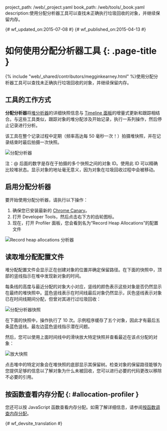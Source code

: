 project_path: /web/_project.yaml
book_path: /web/tools/_book.yaml
description:使用分配分析器工具可以查找未正确执行垃圾回收的对象，并继续保留内存。

{# wf_updated_on:2015-07-08 #}
{# wf_published_on:2015-04-13 #}

# 如何使用分配分析器工具 {: .page-title }

{% include "web/_shared/contributors/megginkearney.html" %}使用分配分析器工具可以查找未正确执行垃圾回收的对象，并继续保留内存。



## 工具的工作方式

**分配分析器**将[堆分析器](/web/tools/chrome-devtools/profile/memory-problems/heap-snapshots)的详细快照信息与 [Timeline 面板](/web/tools/chrome-devtools/profile/evaluate-performance/timeline-tool)的增量式更新和跟踪相结合。与这些工具类似，跟踪对象的堆分配涉及开始记录，执行一系列操作，然后停止记录进行分析。






该工具在整个记录过程中定期（频率高达每 50 毫秒一次！）拍摄堆快照，并在记录结束时最后拍摄一次快照。

![分配分析器](imgs/object-tracker.png)

注：@ 后面的数字是存在于拍摄的多个快照之间的对象 ID。使用此 ID 可以精确比较堆状态。显示对象的地址毫无意义，因为对象在垃圾回收过程中会被移动。

## 启用分配分析器

要开始使用分配分析器，请执行以下操作：

1. 确保您已安装最新的 [Chrome Canary](https://www.google.com/intl/en/chrome/browser/canary.html)。
2. 打开 Developer Tools，然后点击右下方的齿轮图标。
3. 现在，打开 Profiler 面板，您会看到名为“Record Heap Allocations”的配置文件

![Record heap allocations 分析器](imgs/record-heap.png)

## 读取堆分配配置文件

堆分配配置文件会显示正在创建对象的位置并确定保留路径。在下面的快照中，顶部的竖线指示在堆中发现新对象的时间。


每条线的高度与最近分配的对象大小对应，竖线的颜色表示这些对象是否仍然显示在最终的堆快照中。蓝色竖线表示在时间线最后对象仍然显示，灰色竖线表示对象已在时间线期间分配，但曾对其进行过垃圾回收：





![分配分析器快照](imgs/collected.png)

在下面的快照中，操作执行了 10 次。示例程序缓存了五个对象，因此才有最后五条蓝色竖线。最左边蓝色竖线指示潜在问题。



然后，您可以使用上面时间线中的滑块放大特定快照并查看最近在该点分配的对象：


![放大快照](imgs/sliders.png)

点击堆中的特定对象会在堆快照的底部显示其保留树。检查对象的保留路径能够为您提供足够的信息以了解对象为什么未被回收，您可以进行必要的代码更改以移除不必要的引用。

## 按函数查看内存分配 {: #allocation-profiler }

您还可以按 JavaScript 函数查看内存分配。如需了解详细信息，请参阅[按函数调查内存分配](index#allocation-profile)。




{# wf_devsite_translation #}
